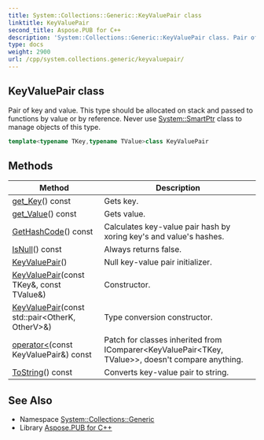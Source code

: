 ```yaml
---
title: System::Collections::Generic::KeyValuePair class
linktitle: KeyValuePair
second_title: Aspose.PUB for C++
description: 'System::Collections::Generic::KeyValuePair class. Pair of key and value. This type should be allocated on stack and passed to functions by value or by reference. Never use System::SmartPtr class to manage objects of this type in C++.'
type: docs
weight: 2900
url: /cpp/system.collections.generic/keyvaluepair/
---
```

## KeyValuePair class


Pair of key and value. This type should be allocated on stack and passed to functions by value or by reference. Never use [System::SmartPtr](../../system/smartptr/) class to manage objects of this type.

```cpp
template<typename TKey,typename TValue>class KeyValuePair
```

## Methods

| Method | Description |
| --- | --- |
| [get_Key](./get_key/)() const | Gets key. |
| [get_Value](./get_value/)() const | Gets value. |
| [GetHashCode](./gethashcode/)() const | Calculates key-value pair hash by xoring key's and value's hashes. |
| [IsNull](./isnull/)() const | Always returns false. |
| [KeyValuePair](./keyvaluepair/)() | Null key-value pair initializer. |
| [KeyValuePair](./keyvaluepair/)(const TKey\&, const TValue\&) | Constructor. |
| [KeyValuePair](./keyvaluepair/)(const std::pair\<OtherK, OtherV\>\&) | Type conversion constructor. |
| [operator<](./operator_/)(const KeyValuePair\&) const | Patch for classes inherited from IComparer<KeyValuePair<TKey, TValue>>, doesn't compare anything. |
| [ToString](./tostring/)() const | Converts key-value pair to string. |

## See Also

* Namespace [System::Collections::Generic](../)
* Library [Aspose.PUB for C++](../../)
